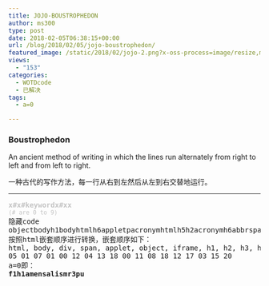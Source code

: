 ```yaml
---
title: JOJO-BOUSTROPHEDON
author: ms300
type: post
date: 2018-02-05T06:38:15+00:00
url: /blog/2018/02/05/jojo-boustrophedon/
featured_image: /static/2018/02/jojo-2.png?x-oss-process=image/resize,m_fill,w_530,h_220
views:
  - "153"
categories:
  - WOTDcode
  - 已解决
tags:
  - a=0

---
```

### **Boustrophedon**

<span data-sheets-value="" data-sheets-userformat="{&quot;2&quot;:513,&quot;3&quot;:[null,0],&quot;12&quot;:0}">An ancient method of writing in which the lines run alternately from right to left and from left to right.</span>

一种古代的写作方法，每一行从右到左然后从左到右交替地运行。

<!--more-->

* * *

<pre><span style="color: #c4c4c4;"><b>x#x#keywordx#xx</b></span>
<span style="color: #c4c4c4;"><small>(# are 0 to 9)</small></span>
隐藏code
<span data-sheets-value="{&quot;1&quot;:2,&quot;2&quot;:&quot;objectbodyh1bodyhtmlh6appletpacronymhtmlh5h2acronymh6abbrspanprebig&quot;}" data-sheets-userformat="{&quot;2&quot;:513,&quot;3&quot;:[null,0],&quot;12&quot;:0}">objectbodyh1bodyhtmlh6appletpacronymhtmlh5h2acronymh6abbrspanprebig</span>
按照html嵌套顺序进行转换，嵌套顺序如下：
html, body, div, span, applet, object, iframe, h1, h2, h3, h4, h5, h6, p, blockquote, pre, a, abbr, acronym, address, big
05 01 07 01 00 12 04 13 18 00 11 08 18 12 17 03 15 20
a=0即：
<strong>f1h1amensalismr3pu

</strong></pre>